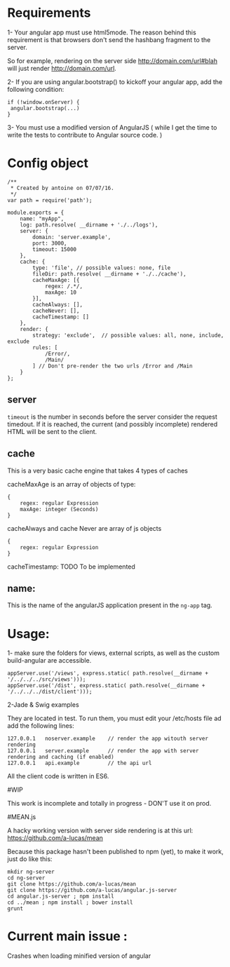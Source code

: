 # Requirements

1- Your angular app must use html5mode. The reason behind this requirement is that browsers don't send the hashbang fragment to the server.

So for example, rendering on the server side http://domain.com/url#blah will just render http://domain.com/url.

2- If you are using angular.bootstrap() to kickoff your angular app, add the following condition:

```
if (!window.onServer) {
 angular.bootstrap(...)
}
```

3- You must use a modified version of AngularJS ( while I get the time to write the tests to contribute to Angular source code. )



# Config object

```
/**
 * Created by antoine on 07/07/16.
 */
var path = require('path');

module.exports = {
    name: "myApp",
    log: path.resolve( __dirname + './../logs'),
    server: {
        domain: 'server.example',
        port: 3000,
        timeout: 15000
    },
    cache: {
        type: 'file', // possible values: none, file
        fileDir: path.resolve( __dirname + './../cache'),
        cacheMaxAge: [{
            regex: /.*/,
            maxAge: 10
        }],
        cacheAlways: [],
        cacheNever: [],
        cacheTimestamp: []
    },
    render: {
        strategy: 'exclude',  // possible values: all, none, include, exclude
        rules: [
            /Error/,
            /Main/
        ] // Don't pre-render the two urls /Error and /Main
    }
};

```
## server

```timeout``` is the number in seconds before the server consider the request timedout. If it is reached, the current (and possibly incomplete) rendered HTML will be sent to the client.

## cache

This is  a very basic cache engine that takes 4 types of caches

cacheMaxAge is an array of objects of type:
```
{
    regex: regular Expression
    maxAge: integer (Seconds)
}
```

cacheAlways and cache Never are array of js objects
```
{
    regex: regular Expression
}
```
cacheTimestamp:
TODO To be implemented

## name:

This is the name of the angularJS application present in the `ng-app` tag.

# Usage:

1- make sure the folders for views, external scripts, as well as the custom build-angular are accessible.
```
appServer.use('/views', express.static( path.resolve(__dirname + '/../../../src/views')));
appServer.use('/dist', express.static( path.resolve(__dirname + '/../../../dist/client')));
```
2-Jade & Swig examples


They are located in test. To run them, you must edit your /etc/hosts file
ad add the following lines:
```
127.0.0.1   noserver.example    // render the app witouth server rendering
127.0.0.1   server.example      // render the app with server rendering and caching (if enabled)
127.0.0.1   api.example         // the api url
```

All the client code is written in ES6.


#WIP

This work is incomplete and totally in progress - DON'T use it on prod.

#MEAN.js

A hacky working version with server side rendering is at this url: https://github.com/a-lucas/mean

Because this package hasn't been published to npm (yet), to make it work, just do like this:

```
mkdir ng-server
cd ng-server
git clone https://github.com/a-lucas/mean
git clone https://github.com/a-lucas/angular.js-server
cd angular.js-server ; npm install
cd ../mean ; npm install ; bower install
grunt
```

# Current main issue :

Crashes when loading minified version of angular



